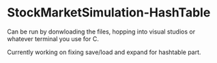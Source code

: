 # StockMarketSimulation-HashTable

Can be run by donwloading the files, hopping into visual studios or whatever terminal you use for C.

Currently working on fixing save/load and expand for hashtable part. 
